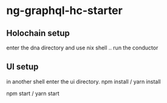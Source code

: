 # ng-graphql-hc-starter

## Holochain setup

enter the dna directory and use nix shell .. run the conductor 

## UI setup

in another shell enter the ui directory.
npm install / yarn install

npm start / yarn start


